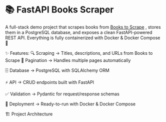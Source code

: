 # 📚 FastAPI Books Scraper

A full-stack demo project that scrapes books from [Books to Scrape](http://books.toscrape.com/)
, stores them in a PostgreSQL database, and exposes a clean FastAPI-powered REST API.
Everything is fully containerized with Docker & Docker Compose 🚀

✨ Features:
  🔍 Scraping → Titles, descriptions, and URLs from Books to Scrape
    📄 Pagination → Handles multiple pages automatically
  
  🗄️ Database → PostgreSQL with SQLAlchemy ORM
  
  ⚡ API → CRUD endpoints built with FastAPI
  
  ✅ Validation → Pydantic for request/response schemas
  
  🐳 Deployment → Ready-to-run with Docker & Docker Compose

🏗️ Project Architecture






